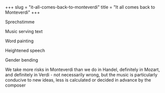 +++
slug = "it-all-comes-back-to-monteverdi"
title = "It all comes back to Monteverdi"
+++

Sprechstimme

Music serving text

Word painting

Heightened speech

Gender bending

We take more risks in Monteverdi than we do in Handel, definitely in Mozart, and definitely in Verdi - not necessarily wrong, but the music is particularly conducive to new ideas, less is calculated or decided in advance by the composer

